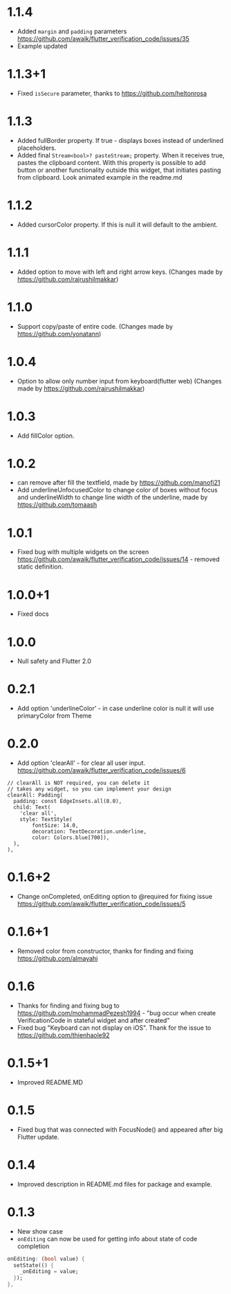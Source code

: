 # 1.1.4

- Added `margin` and `padding` parameters https://github.com/awaik/flutter_verification_code/issues/35
- Example updated

# 1.1.3+1

- Fixed `isSecure` parameter, thanks to https://github.com/heltonrosa


# 1.1.3

- Added fullBorder property. If true - displays boxes instead of underlined placeholders.
- Added final `Stream<bool>? pasteStream;` property. When it receives true, pastes the
clipboard content. With this property is possible to add button or another functionality
outside this widget, that initiates pasting from clipboard.
Look animated example in the readme.md

# 1.1.2

- Added cursorColor property. If this is null it will default to the ambient.

# 1.1.1

- Added option to move with left and right arrow keys. (Changes made by https://github.com/rajrushilmakkar)

# 1.1.0

- Support copy/paste of entire code. (Changes made by https://github.com/yonatann)

# 1.0.4

- Option to allow only number input from keyboard(flutter web) (Changes made by https://github.com/rajrushilmakkar)

# 1.0.3

- Add fillColor option.

# 1.0.2

- can remove after fill the textfield, made by https://github.com/manofi21
- Add underlineUnfocusedColor to change color of boxes without focus and underlineWidth to change line width of the underline, made by https://github.com/tomaash 

# 1.0.1

- Fixed bug with multiple widgets on the screen https://github.com/awaik/flutter_verification_code/issues/14 - removed static definition.

# 1.0.0+1

- Fixed docs

# 1.0.0

- Null safety and Flutter 2.0

# 0.2.1

- Add option 'underlineColor' - in case underline color is null it will use primaryColor from Theme

# 0.2.0

- Add option 'clearAll' - for clear all user input. https://github.com/awaik/flutter_verification_code/issues/6

```
// clearAll is NOT required, you can delete it
// takes any widget, so you can implement your design
clearAll: Padding(
  padding: const EdgeInsets.all(8.0),
  child: Text(
    'clear all',
    style: TextStyle(
        fontSize: 14.0,
        decoration: TextDecoration.underline,
        color: Colors.blue[700]),
  ),
),
```

# 0.1.6+2

- Change onCompleted, onEditing option to @required for fixing issue https://github.com/awaik/flutter_verification_code/issues/5

# 0.1.6+1

- Removed color from constructor, thanks for finding and fixing https://github.com/almayahi

# 0.1.6

- Thanks for finding and fixing bug to https://github.com/mohammadPezesh1994 - "bug occur when create VerificationCode in stateful widget and after created"
- Fixed bug "Keyboard can not display on iOS". Thank for the issue to https://github.com/thienhaole92

# 0.1.5+1

- Improved README.MD

# 0.1.5

- Fixed bug that was connected with FocusNode() and appeared after big Flutter update.


# 0.1.4

- Improved description in README.md files for package and example.


# 0.1.3

- New show case
- `onEditing` can now be used for getting info about state of code completion
```dart
onEditing: (bool value) {
  setState(() {
    _onEditing = value;
  });
},
```